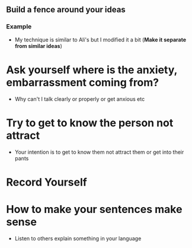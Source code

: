 ## Build a fence around your ideas 
### Example 
- My technique is similar to Ali's but I modified it a bit (**Make it separate from similar ideas**)

# Ask yourself where is the anxiety, embarrassment coming from?
- Why can't I talk clearly or properly or get anxious etc

# Try to get to know the person not attract
- Your intention is to get to know them not attract them or get into their pants

# Record Yourself

# How to make your sentences make sense
- Listen to others explain something in your language

